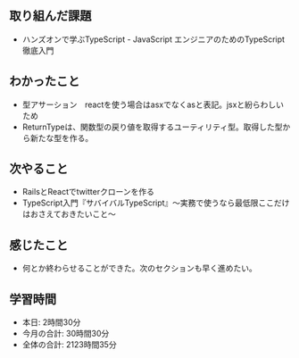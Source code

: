 ## 取り組んだ課題
- ハンズオンで学ぶTypeScript - JavaScript エンジニアのためのTypeScript徹底入門
## わかったこと
- 型アサーション　reactを使う場合はasxでなくasと表記。jsxと紛らわしいため
- ReturnTypeは、関数型の戻り値を取得するユーティリティ型。取得した型から新たな型を作る。
## 次やること
- RailsとReactでtwitterクローンを作る
- TypeScript入門『サバイバルTypeScript』〜実務で使うなら最低限ここだけはおさえておきたいこと〜
## 感じたこと
- 何とか終わらせることができた。次のセクションも早く進めたい。
## 学習時間
- 本日: 2時間30分
- 今月の合計: 30時間30分
- 全体の合計: 2123時間35分
